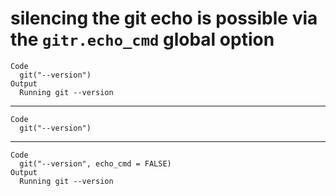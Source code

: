 # silencing the git echo is possible via the `gitr.echo_cmd` global option

    Code
      git("--version")
    Output
      Running git --version 

---

    Code
      git("--version")

---

    Code
      git("--version", echo_cmd = FALSE)
    Output
      Running git --version 

